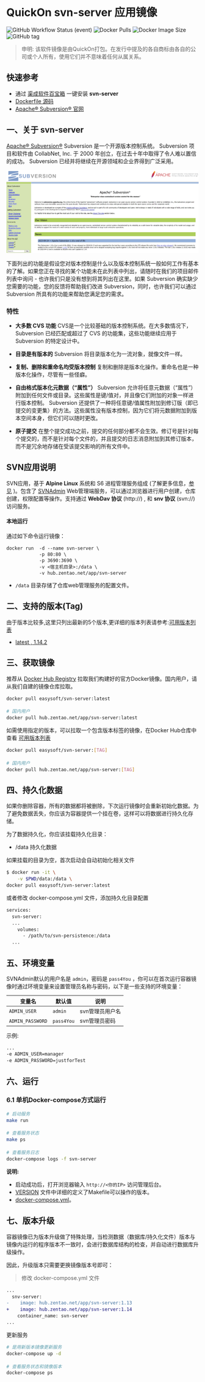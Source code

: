 <!-- 该文档是模板生成，手动修改的内容会被覆盖，详情参见：https://github.com/quicklyon/template-toolkit -->
# QuickOn svn-server 应用镜像

![GitHub Workflow Status (event)](https://img.shields.io/github/actions/workflow/status/quicklyon/svn-server-docker/docker.yml?style=flat-square)
![Docker Pulls](https://img.shields.io/docker/pulls/easysoft/svn-server?style=flat-square)
![Docker Image Size](https://img.shields.io/docker/image-size/easysoft/svn-server?style=flat-square)
![GitHub tag](https://img.shields.io/github/v/tag/quicklyon/svn-server-docker?style=flat-square)

> 申明: 该软件镜像是由QuickOn打包。在发行中提及的各自商标由各自的公司或个人所有，使用它们并不意味着任何从属关系。

## 快速参考

- 通过 [渠成软件百宝箱](https://www.qucheng.com/app-install/install-svn-server.html) 一键安装 **svn-server**
- [Dockerfile 源码](https://github.com/quicklyon/svn-docker)
 - [Apache® Subversion® 官网](https://subversion.apache.org/)

## 一、关于 svn-server

<!-- 这里写应用的【介绍信息】 -->

[Apache® Subversion®](https://subversion.apache.org/)  Subversion 是一个开源版本控制系统。 Subversion 项目和软件由 CollabNet, Inc. 于 2000 年创立，在过去十年中取得了令人难以置信的成功。 Subversion 已经并将继续在开源领域和企业界得到广泛采用。

![screenshots](https://raw.githubusercontent.com/quicklyon/svn-docker/quickon/.template/svn_screenshots.png)

<!-- 这里写应用的【附加信息】 -->

下面列出的功能是假设您对版本控制是什么以及版本控制系统一般如何工作有基本的了解。如果您正在寻找的某个功能未在此列表中列出，请随时在我们的项目邮件列表中询问 - 也许我们只是没有想到将其列出在这里。如果 Subversion 确实缺少您需要的功能，您的反馈将帮助我们改进 Subversion，同时，也许我们可以通过 Subversion 所具有的功能来帮助您满足您的需求。

### 特性

- **大多数 CVS 功能**
CVS是一个比较基础的版本控制系统。在大多数情况下，Subversion 已经匹配或超过了 CVS 的功能集，这些功能继续应用于 Subversion 的特定设计中。

- **目录是有版本的**
Subversion 将目录版本化为一流对象，就像文件一样。

- **复制、删除和重命名均受版本控制**
复制和删除是版本化操作。重命名也是一种版本化操作，尽管有一些怪癖。

- **自由格式版本化元数据（“属性”）**
Subversion 允许将任意元数据（“属性”）附加到任何文件或目录。这些属性是键/值对，并且像它们附加的对象一样进行版本控制。 Subversion 还提供了一种将任意键/值属性附加到修订版（即已提交的变更集）的方法。这些属性没有版本控制，因为它们将元数据附加到版本空间本身，但它们可以随时更改。

- **原子提交**
在整个提交成功之前，提交的任何部分都不会生效。修订号是针对每个提交的，而不是针对每个文件的，并且提交的日志消息附加到其修订版本，而不是冗余地存储在受该提交影响的所有文件中。

## SVN应用说明

SVN应用，基于 **Alpine Linux** 系统和 S6 进程管理服务组成 (了解更多信息，[参见](https://github.com/smebberson/docker-alpine) )。包含了 [SVNAdmin](https://github.com/mfreiholz/iF.SVNAdmin) Web管理端服务，可以通过浏览器进行用户创建，仓库创建，权限配置等操作。支持通过 **WebDav 协议** (http://) , 和 **snv 协议** (svn://) 访问服务。

#### 本地运行

通过如下命令运行镜像：

```
docker run  -d --name svn-server \
            -p 80:80 \
            -p 3690:3690 \
            -v <宿主机目录>:/data \
            -v hub.zentao.net/app/svn-server
```

- `/data` 目录存储了仓库web管理服务的配置文件。

## 二、支持的版本(Tag)

由于版本比较多,这里只列出最新的5个版本,更详细的版本列表请参考:[可用版本列表](https://hub.docker.com/r/easysoft/svn-server/tags/)

<!-- 这里是镜像的【Tag】信息，通过命令维护，详情参考：https://github.com/quicklyon/template-toolkit -->
- [latest , 1.14.2](https://subversion.apache.org/docs/release-notes/1.14.html)

## 三、获取镜像

推荐从 [Docker Hub Registry](https://hub.docker.com/r/easysoft/svn-server) 拉取我们构建好的官方Docker镜像。国内用户，请从我们自建的镜像仓库拉取。

```bash
docker pull easysoft/svn-server:latest

# 国内用户
docker pull hub.zentao.net/app/svn-server:latest
```

如需使用指定的版本，可以拉取一个包含版本标签的镜像，在Docker Hub仓库中查看 [可用版本列表](https://hub.docker.com/r/easysoft/svn-server/tags/)

```bash
docker pull easysoft/svn-server:[TAG]

# 国内用户
docker pull hub.zentao.net/app/svn-server:[TAG]
```

## 四、持久化数据

如果你删除容器，所有的数据都将被删除，下次运行镜像时会重新初始化数据。为了避免数据丢失，你应该为容器提供一个挂在卷，这样可以将数据进行持久化存储。

为了数据持久化，你应该挂载持久化目录：

- /data 持久化数据

如果挂载的目录为空，首次启动会自动初始化相关文件

```bash
$ docker run -it \
    -v $PWD/data:/data \
docker pull easysoft/svn-server:latest
```

或者修改 docker-compose.yml 文件，添加持久化目录配置

```bash
services:
  svn-server:
  ...
    volumes:
      - /path/to/svn-persistence:/data
  ...
```

## 五、环境变量

<!-- 这里写应用的【环境变量信息】 -->

SVNAdmin默认的用户名是 `admin`，密码是 `pass4You` ，你可以在首次运行容器镜像时通过环境变量来设置管理员名称与密码，以下是一些支持的环境变量：


| 变量名 | 默认值 | 说明 |
| --- | --- | --- |
| `ADMIN_USER` | `admin` |  svn管理员用户名 |
| `ADMIN_PASSWORD` | `pass4You` | svn管理员密码 |


示例:

```sh
...
-e ADMIN_USER=manager
-e ADMIN_PASSWORD=justforTest
```

## 六、运行

### 6.1 单机Docker-compose方式运行

```bash
# 启动服务
make run

# 查看服务状态
make ps

# 查看服务日志
docker-compose logs -f svn-server

```

<!-- 这里写应用的【make命令的备注信息】位于文档最后端 -->

**说明:**

- 启动成功后，打开浏览器输入 `http://<你的IP>` 访问管理后台。
- [VERSION](https://github.com/quicklyon/svn-docker/blob/main/VERSION) 文件中详细的定义了Makefile可以操作的版本。
- [docker-compose.yml](https://github.com/quicklyon/svn-docker/blob/main/docker-compose.yml)。

## 七、版本升级

<!-- 这里是应用的【应用升级】信息，通过命令维护，详情参考：https://github.com/quicklyon/doc-toolkit -->
容器镜像已为版本升级做了特殊处理，当检测数据（数据库/持久化文件）版本与镜像内运行的程序版本不一致时，会进行数据库结构的检查，并自动进行数据库升级操作。

因此，升级版本只需要更换镜像版本号即可：

> 修改 docker-compose.yml 文件

```diff
...
  snv-server:
-    image: hub.zentao.net/app/svn-server:1.13
+    image: hub.zentao.net/app/svn-server:1.14
    container_name: svn-server
...
```

更新服务

```bash
# 是用新版本镜像更新服务
docker-compose up -d

# 查看服务状态和镜像版本
docker-compose ps
```